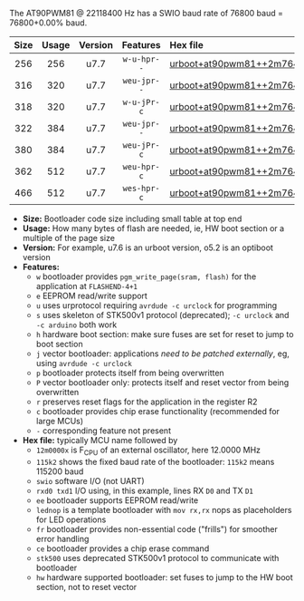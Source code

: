 The AT90PWM81 @ 22118400 Hz has a SWIO baud rate of 76800 baud = 76800+0.00% baud.

|Size|Usage|Version|Features|Hex file|
|:-:|:-:|:-:|:-:|:--|
|256|256|u7.7|`w-u-hpr--`|[urboot+at90pwm81++2m7648x++++9k6_swio_rxb0_txb1_lednop_hw.hex](https://raw.githubusercontent.com/stefanrueger/urboot.hex/main/mcus/at90pwm81/external_oscillator/fcpu++2m7648_Hz/br++++9k6_bps/urboot+at90pwm81++2m7648x++++9k6_swio_rxb0_txb1_lednop_hw.hex)|
|316|320|u7.7|`weu-jpr--`|[urboot+at90pwm81++2m7648x++++9k6_swio_rxb0_txb1_ee.hex](https://raw.githubusercontent.com/stefanrueger/urboot.hex/main/mcus/at90pwm81/external_oscillator/fcpu++2m7648_Hz/br++++9k6_bps/urboot+at90pwm81++2m7648x++++9k6_swio_rxb0_txb1_ee.hex)|
|318|320|u7.7|`w-u-jPr-c`|[urboot+at90pwm81++2m7648x++++9k6_swio_rxb0_txb1_lednop_fr_ce.hex](https://raw.githubusercontent.com/stefanrueger/urboot.hex/main/mcus/at90pwm81/external_oscillator/fcpu++2m7648_Hz/br++++9k6_bps/urboot+at90pwm81++2m7648x++++9k6_swio_rxb0_txb1_lednop_fr_ce.hex)|
|322|384|u7.7|`weu-jpr--`|[urboot+at90pwm81++2m7648x++++9k6_swio_rxb0_txb1_ee_lednop.hex](https://raw.githubusercontent.com/stefanrueger/urboot.hex/main/mcus/at90pwm81/external_oscillator/fcpu++2m7648_Hz/br++++9k6_bps/urboot+at90pwm81++2m7648x++++9k6_swio_rxb0_txb1_ee_lednop.hex)|
|380|384|u7.7|`weu-jPr-c`|[urboot+at90pwm81++2m7648x++++9k6_swio_rxb0_txb1_ee_lednop_fr_ce.hex](https://raw.githubusercontent.com/stefanrueger/urboot.hex/main/mcus/at90pwm81/external_oscillator/fcpu++2m7648_Hz/br++++9k6_bps/urboot+at90pwm81++2m7648x++++9k6_swio_rxb0_txb1_ee_lednop_fr_ce.hex)|
|362|512|u7.7|`weu-hpr-c`|[urboot+at90pwm81++2m7648x++++9k6_swio_rxb0_txb1_ee_lednop_fr_ce_hw.hex](https://raw.githubusercontent.com/stefanrueger/urboot.hex/main/mcus/at90pwm81/external_oscillator/fcpu++2m7648_Hz/br++++9k6_bps/urboot+at90pwm81++2m7648x++++9k6_swio_rxb0_txb1_ee_lednop_fr_ce_hw.hex)|
|466|512|u7.7|`wes-hpr-c`|[urboot+at90pwm81++2m7648x++++9k6_swio_rxb0_txb1_ee_lednop_fr_ce_stk500_hw.hex](https://raw.githubusercontent.com/stefanrueger/urboot.hex/main/mcus/at90pwm81/external_oscillator/fcpu++2m7648_Hz/br++++9k6_bps/urboot+at90pwm81++2m7648x++++9k6_swio_rxb0_txb1_ee_lednop_fr_ce_stk500_hw.hex)|

- **Size:** Bootloader code size including small table at top end
- **Usage:** How many bytes of flash are needed, ie, HW boot section or a multiple of the page size
- **Version:** For example, u7.6 is an urboot version, o5.2 is an optiboot version
- **Features:**
  + `w` bootloader provides `pgm_write_page(sram, flash)` for the application at `FLASHEND-4+1`
  + `e` EEPROM read/write support
  + `u` uses urprotocol requiring `avrdude -c urclock` for programming
  + `s` uses skeleton of STK500v1 protocol (deprecated); `-c urclock` and `-c arduino` both work
  + `h` hardware boot section: make sure fuses are set for reset to jump to boot section
  + `j` vector bootloader: applications *need to be patched externally*, eg, using `avrdude -c urclock`
  + `p` bootloader protects itself from being overwritten
  + `P` vector bootloader only: protects itself and reset vector from being overwritten
  + `r` preserves reset flags for the application in the register R2
  + `c` bootloader provides chip erase functionality (recommended for large MCUs)
  + `-` corresponding feature not present
- **Hex file:** typically MCU name followed by
  + `12m0000x` is F<sub>CPU</sub> of an external oscillator, here 12.0000 MHz
  + `115k2` shows the fixed baud rate of the bootloader: `115k2` means 115200 baud
  + `swio` software I/O (not UART)
  + `rxd0 txd1` I/O using, in this example, lines RX `D0` and TX `D1`
  + `ee` bootloader supports EEPROM read/write
  + `lednop` is a template bootloader with `mov rx,rx` nops as placeholders for LED operations
  + `fr` bootloader provides non-essential code ("frills") for smoother error handling
  + `ce` bootloader provides a chip erase command
  + `stk500` uses deprecated STK500v1 protocol to communicate with bootloader
  + `hw` hardware supported bootloader: set fuses to jump to the HW boot section, not to reset vector
